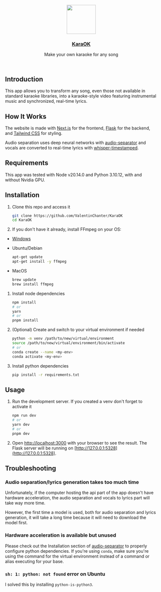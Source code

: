 <p align="center">
  <a href="https://github.com/ValentinChanter/KaraOK">
    <img src="https://i.imgur.com/put6YuI.png" height="96">
    <h3 align="center">KaraOK</h3>
  </a>
</p>

<p align="center">Make your own karaoke for any song</p>

<br/>

## Introduction

This app allows you to transform any song, even those not available in standard karaoke libraries, into a karaoke-style video featuring instrumental music and synchronized, real-time lyrics.

## How It Works

The website is made with [Next.js](https://nextjs.org/) for the frontend, [Flask](https://flask.palletsprojects.com/en/3.0.x/) for the backend, and [Tailwind CSS](https://tailwindcss.com/) for styling.

Audio separation uses deep neural networks with [audio-separator](https://pypi.org/project/audio-separator/) and vocals are converted to real-time lyrics with [whisper-timestamped](https://github.com/linto-ai/whisper-timestamped).

## Requirements

This app was tested with Node v20.14.0 and Python 3.10.12, with and without Nvidia GPU.

## Installation

1. Clone this repo and access it

	```bash
	git clone https://github.com/ValentinChanter/KaraOK
	cd KaraOK
	```
2. If you don't have it already, install FFmpeg on your OS:

- [Windows](https://www.gyan.dev/ffmpeg/builds/)
- Ubuntu/Debian

	```bash
	apt-get update
	apt-get install -y ffmpeg
	```
- MacOS

	```bash
	brew update
	brew install ffmpeg
	```
1. Install node dependencies

	```bash
	npm install
	# or
	yarn
	# or
	pnpm install
	```
2. (Optional) Create and switch to your virtual environment if needed

	```bash
	python -m venv /path/to/new/virtual/environment
	source /path/to/new/virtual/environment/bin/activate
	# or
	conda create --name <my-env>
	conda activate <my-env>
	```
3. Install python dependencies

	```bash
	pip install -r requirements.txt
	```

## Usage

1. Run the development server. If you created a venv don't forget to activate it

	```bash
	npm run dev
	# or
	yarn dev
	# or
	pnpm dev
	```

2. Open [http://localhost:3000](http://localhost:3000) with your browser to see the result. The Flask server will be running on [http://127.0.0.1:5328](http://127.0.0.1:5328).

## Troubleshooting

### Audio separation/lyrics generation takes too much time

Unfortunately, if the computer hosting the api part of the app doesn't have hardware acceleration, the audio separation and vocals to lyrics part will take way more time.

However, the first time a model is used, both for audio separation and lyrics generation, it will take a long time because it will need to download the model first.

### Hardware acceleration is available but unused

Please check out the Installation section of [audio-separator](https://pypi.org/project/audio-separator/) to properly configure python dependencies. If you're using `conda`, make sure you're using the command for the virtual environment instead of a command or alias executing for your base.

### `sh: 1: python: not found` error on Ubuntu

I solved this by installing `python-is-python3`.